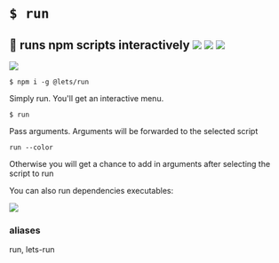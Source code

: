 # `$ run`
## 👟 runs npm scripts interactively [![](https://img.shields.io/npm/v/@lets/run.svg)](https://www.npmjs.com/package/@lets/run) [![](https://github.com/omrilotan/run/workflows/Publish/badge.svg)](https://github.com/omrilotan/run/actions) [![](https://img.shields.io/badge/source--000000.svg?logo=github&style=social)](https://github.com/omrilotan/run)

![](https://user-images.githubusercontent.com/516342/68541500-02d39b00-03a9-11ea-9df6-fd0d880af441.gif)

```
$ npm i -g @lets/run
```

Simply run. You'll get an interactive menu.
```
$ run
```

Pass arguments. Arguments will be forwarded to the selected script
```
run --color
```

Otherwise you will get a chance to add in arguments after selecting the script to run

You can also run dependencies executables:

![](https://user-images.githubusercontent.com/516342/69226314-9e72c180-0b88-11ea-8fc2-fd5ff3aac71f.gif)

### aliases

run, lets-run
